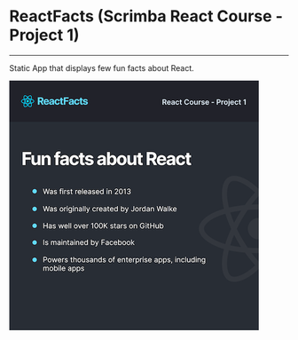 # ReactFacts (Scrimba React Course - Project 1)

---

Static App that displays few fun facts about React.

![App Screenshot](public/ReactFacts.png)
